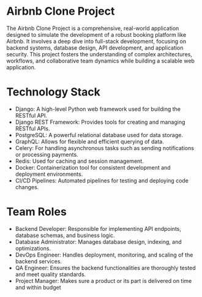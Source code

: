 # Airbnb Clone Project
The Airbnb Clone Project is a comprehensive, real-world application designed to simulate the development of a robust booking platform like Airbnb. It involves a deep dive into full-stack development, focusing on backend systems, database design, API development, and application security. This project fosters the understanding of complex architectures, workflows, and collaborative team dynamics while building a scalable web application.

# Technology Stack
+ Django: A high-level Python web framework used for building the RESTful API.
+ Django REST Framework: Provides tools for creating and managing RESTful APIs.
+ PostgreSQL: A powerful relational database used for data storage.
+ GraphQL: Allows for flexible and efficient querying of data.
+ Celery: For handling asynchronous tasks such as sending notifications or processing payments.
+ Redis: Used for caching and session management.
+ Docker: Containerization tool for consistent development and deployment environments.
+ CI/CD Pipelines: Automated pipelines for testing and deploying code changes.

# Team Roles
+ Backend Developer: Responsible for implementing API endpoints, database schemas, and business logic.
+ Database Administrator: Manages database design, indexing, and optimizations.
+ DevOps Engineer: Handles deployment, monitoring, and scaling of the backend services.
+ QA Engineer: Ensures the backend functionalities are thoroughly tested and meet quality standards.
+ Project Manager: Makes sure a product or its part is delivered on time and within budget
